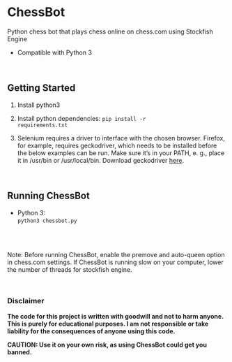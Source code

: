 # ChessBot
Python chess bot that plays chess online on chess.com using Stockfish Engine
<ul>
<li>Compatible with Python 3
</ul><br>

<h2>Getting Started</h2>

1. Install python3

2. Install python dependencies:
<code>pip install -r requirements.txt</code>

3. Selenium requires a driver to interface with the chosen browser. Firefox, for example, requires geckodriver, which needs to be installed before the below examples can be run. Make sure it’s in your PATH, e. g., place it in /usr/bin or /usr/local/bin. Download geckodriver <a href="https://github.com/mozilla/geckodriver/releases">here</a>.
<br>
<h2>Running ChessBot</h2>

<ul>
<li>Python 3:<br>
<code>python3 chessbot.py</code>
  </li><br>
  </ul><br>
 <p>Note: Before running ChessBot, enable the premove and auto-queen option in chess.com settings. If ChessBot is running slow on your computer, lower the number of threads for stockfish engine.</p> 
<br>
<h3>Disclaimer</h3><b>
<p>The code for this project is written with goodwill and not to harm anyone. This is purely for educational purposes. I am not responsible or take liability for the consequences of anyone using this code.</p<br></b>
  
<p><b>CAUTION:  Use it on your own risk, as using ChessBot could get you banned.</b></p>

